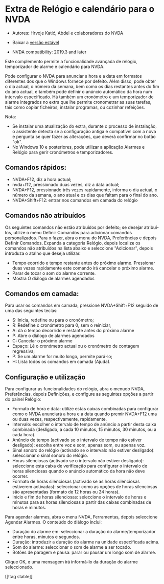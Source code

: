 # Extra de Relógio e calendário para o NVDA #

* Autores: Hrvoje Katić, Abdel e colaboradores do NVDA
* Baixar a [versão estável][1]

* NVDA compatibility: 2019.3 and later

Este complemento permite a funcionalidade avançada de relógio, temporizador
de alarme e calendário para NVDA.

Pode configurar o NVDA para anunciar a hora e a data em formatos diferentes
dos que o Windows fornece por defeito. Além disso, pode obter o dia actual,
o número da semana, bem como os dias restantes antes do fim do ano actual, e
também pode definir o anúncio automático da hora num intervalo
especificado. Há também um cronómetro e um temporizador de alarme integrados
no extra que lhe permite cronometrar as suas tarefas, tais como copiar
ficheiros, instalar programas, ou cozinhar refeições.

Nota:

* Se instalar uma atualização do extra, durante o processo de instalação, o
  assistente detecta se a configuração antiga é compatível com a nova e
  pergunta se quer fazer as alterações, que deverá confirmar no botão "ok".
* No Windows 10 e posteriores, pode utilizar a aplicação Alarmes e Relógio
  para gerir cronómetros e temporizadores.

## Comandos rápidos:

* NVDA+F12, diz a hora actual;
* nvda+f12, pressionado duas vezes, diz a data actual;
* NVDA+F12, pressionado três vezes rapidamente, informa o dia actual, o
  número da semana, o ano atual e os dias que faltam para o final do ano.
* NVDA+Shift+F12: entrar nos comandos em camada do relógio

## Comandos não atribuídos

Os seguintes comandos não estão atribuídos por defeito; se desejar
atribuí-los, utilize o menu Definir Comandos para adicionar comandos
personalizados. Para o fazer, abra o menu do NVDA, Preferências e depois
Definir Comandos. Expanda a categoria Relógio, depois localize os comandos
não atribuídos na lista abaixo e seleccione "Adicionar", depois introduza o
atalho que deseja utilizar.

* Tempo ecorrido e tempo restante antes do próximo alarme. Pressionar duas
  vezes rapidamente este comando irá cancelar o próximo alarme.
* Parar de tocar o som do alarme corrente.
* Mostra O diálogo de alarmes agendados

## Comandos em camada:

Para usar os comandos em camada, pressione NVDA+Shift+F12 seguido de uma das
seguintes teclas:

* S: Inicia, redefine ou pára o cronómetro;
* R: Redefine o cronómetro para 0, sem o reiniciar;
* A: dá o tempo decorrido e restante antes do próximo alarme
* P: Abre o diálogo de alarmes agendados
* C: Cancelar o próximo alarme
* Espaço: Lê o cronómetro actual ou o cronómetro de contagem regressiva;
* P: Se um alarme for muito longo, permite pará-lo;
* H: Lista todos os comandos em camada (Ajuda).

## Configuração e utilização

Para configurar as funcionalidades do relógio, abra o menudo  NVDA,
Preferências, depois Definições, e configure as seguintes opções a partir do
painel Relógio:

* Formato de hora e data: utilize estas caixas combinadas para configurar
  como o NVDA anunciará a hora e a data quando premir NVDA+F12 uma ou duas
  vezes, respectivamente, rapidamente.
* Intervalo: escolher o intervalo de tempo de anúncio a partir desta caixa
  combinada (desligado, a cada 10 minutos, 15 minutos, 30 minutos, ou a cada
  hora).
* Anúncio de tempo (activado se o intervalo de tempo não estiver desligado):
  escolha entre voz e som, apenas som, ou apenas voz.
* Sinal sonoro do relógio (activado se o intervalo não estiver desligado):
  seleccionar o sinal sonoro do relógio.
* Horas silenciosas (activado se o intervalo não estiver desligado):
  seleccione esta caixa de verificação para configurar o intervalo de horas
  silenciosas quando o anúncio automático da hora não deve ocorrer.
* Formato de horas silenciosas (activado se as horas silenciosas estiverem
  activadas): seleccionar como as opções de horas silenciosas são
  apresentadas (formato de 12 horas ou 24 horas).
* Início e fim de horas silenciosas: seleccione o intervalo de horas e
  minutos para as horas silenciosas a partir das caixas combinadas de horas
  e minutos.

Para agendar alarmes, abra o menu NVDA, Ferramentas, depois seleccione
Agendar Alarmes. O conteúdo do diálogo inclui:

* Duração do alarme em: seleccionar a duração do alarme/temporizador entre
  horas, minutos e segundos.
* Duração: introduzir a duração do alarme na unidade especificada acima.
* Som do alarme: seleccionar o som de alarme a ser tocado.
* Botões de paragem e pausa: parar ou pausar um longo som de alarme.

Clique OK, e uma mensagem irá informá-lo da duração do alarme seleccionado.

[[!tag stable]]

[1]:
https://github.com/hkatic/clock/releases/download/24.04.0/clock-24.04.0.nvda-addon
